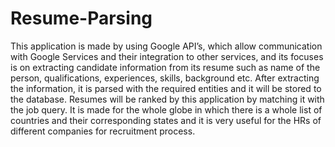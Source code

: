 # Resume-Parsing
  This application is made by using Google API’s, which allow communication with Google Services and their integration to other services, and its focuses is on extracting candidate information from its resume such as name of the person, qualifications, experiences, skills, background etc. After    extracting the information, it is parsed with the required entities and it will be stored to the database. Resumes will be ranked by this application by matching it with the job query. It is made for the whole globe in which there is a whole list of countries and their corresponding states and it is very useful for the HRs of different companies for recruitment process. 
